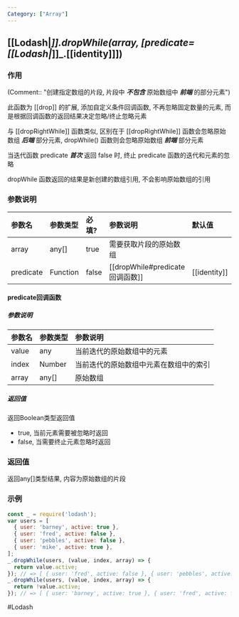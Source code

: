 ```yaml
---
Category: ["Array"]
---
```

## [[Lodash|_]].dropWhile(array, \[predicate=[[Lodash|_]]_.[[identity]]\])
### 作用
(Comment:: "创建指定数组的片段, 片段中 ***不包含*** 原始数组中 ***前端*** 的部分元素")

此函数为 [[drop]] 的扩展, 添加自定义条件回调函数, 不再忽略固定数量的元素, 而是根据回调函数的返回结果决定忽略/终止忽略元素

与 [[dropRightWhile]] 函数类似, 区别在于 [[dropRightWhile]] 函数会忽略原始数组 ***后端*** 部分元素, dropWhile() 函数则会忽略原始数组 ***前端*** 部分元素

当迭代函数 predicate ***首次*** 返回 false 时, 终止 predicate 函数的迭代和元素的忽略

dropWhile 函数返回的结果是新创建的数组引用, 不会影响原始数组的引用

### 参数说明
| 参数名    | 参数类型 | 必填? | 参数说明               | 默认值           |
|:--------- |:-------- |:----- |:---------------------- |:---------------- |
| array     | any[]    | true  | 需要获取片段的原始数组 |                  |
| predicate | Function | false | [[dropWhile#predicate回调函数]]                       | [[identity]] | 

#### predicate回调函数
##### 参数说明
| 参数名 | 参数类型 | 参数说明                               |
|:------ |:-------- |:-------------------------------------- |
| value  | any      | 当前迭代的原始数组中的元素             |
| index  | Number   | 当前迭代的原始数组中元素在数组中的索引 |
| array  | any[]   | 原始数组                               | 

##### 返回值
返回Boolean类型返回值
- true, 当前元素需要被忽略时返回
- false, 当需要终止元素忽略时返回

### 返回值
返回any[]类型结果, 内容为原始数组的片段

### 示例
```javascript
const _ = require('lodash');
var users = [
  { user: 'barney', active: true },
  { user: 'fred', active: false },
  { user: 'pebbles', active: false },
  { user: 'mike', active: true },
];
_.dropWhile(users, (value, index, array) => {
  return value.active;
}); // => [ { user: 'fred', active: false }, { user: 'pebbles', active: false }, { user: 'mike', active: true } ]
_.dropWhile(users, (value, index, array) => {
  return !value.active;
}); // => [ { user: 'barney', active: true }, { user: 'fred', active: false }, { user: 'pebbles', active: false }, { user: 'mike', active: true } ]
```

#Lodash 